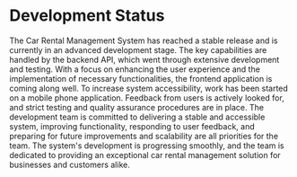 # Development Status

The Car Rental Management System has reached a stable release and is currently in an advanced development stage. The key capabilities are handled by the backend API, which went through extensive development and testing. With a focus on enhancing the user experience and the implementation of necessary functionalities, the frontend application is coming along well. To increase system accessibility, work has been started on a mobile phone application. Feedback from users is actively looked for, and strict testing and quality assurance procedures are in place. The development team is committed to delivering a stable and accessible system, improving functionality, responding to user feedback, and preparing for future improvements and scalability are all priorities for the team. The system's development is progressing smoothly, and the team is dedicated to providing an exceptional car rental management solution for businesses and customers alike.
